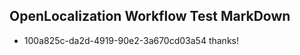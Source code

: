 ## OpenLocalization Workflow Test MarkDown
* 100a825c-da2d-4919-90e2-3a670cd03a54 thanks!

<!--HONumber=Jul16_HO3-->


